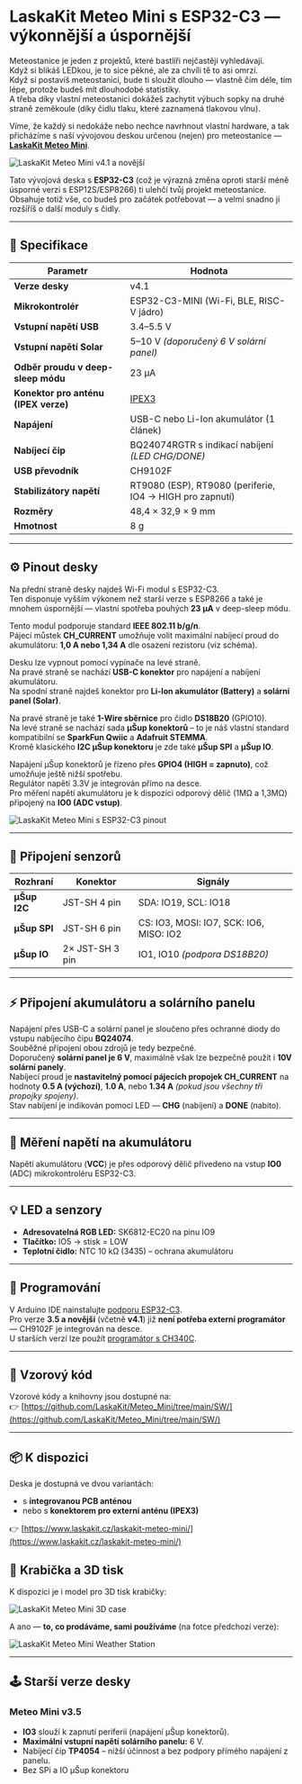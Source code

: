 # LaskaKit Meteo Mini s ESP32-C3 — výkonnější a úspornější

Meteostanice je jeden z projektů, které bastlíři nejčastěji vyhledávají.  
Když si blikáš LEDkou, je to sice pěkné, ale za chvíli tě to asi omrzí.  
Když si postavíš meteostanici, bude ti sloužit dlouho — vlastně čím déle, tím lépe, protože budeš mít dlouhodobé statistiky.  
A třeba díky vlastní meteostanici dokážeš zachytit výbuch sopky na druhé straně zeměkoule (díky čidlu tlaku, které zaznamená tlakovou vlnu).

Víme, že každý si nedokáže nebo nechce navrhnout vlastní hardware, a tak přicházíme s naší vývojovou deskou určenou (nejen) pro meteostanice — [**LaskaKit Meteo Mini**](https://www.laskakit.cz/laskakit-meteo-mini).

![LaskaKit Meteo Mini v4.1 a novější](https://github.com/LaskaKit/Meteo_Mini/blob/main/img/LaskaKit-meteo-mini_v4-2.jpg)

Tato vývojová deska s **ESP32-C3** (což je výrazná změna oproti starší méně úsporné verzi s ESP12S/ESP8266) ti ulehčí tvůj projekt meteostanice.  
Obsahuje totiž vše, co budeš pro začátek potřebovat — a velmi snadno ji rozšíříš o další moduly s čidly.

---

## 🧩 Specifikace

| Parametr | Hodnota |
|-----------|----------|
| **Verze desky** | v4.1 |
| **Mikrokontrolér** | ESP32-C3-MINI (Wi-Fi, BLE, RISC-V jádro) |
| **Vstupní napětí USB** | 3.4–5.5 V |
| **Vstupní napětí Solar** | 5–10 V *(doporučený 6 V solární panel)* |
| **Odběr proudu v deep-sleep módu** | 23 μA |
| **Konektor pro anténu (IPEX verze)** | [IPEX3](https://www.laskakit.cz/vyhledavani/?string=IPEX3&lb.f%5B%5D=category%3AP%C5%99enos%20a%20ukl%C3%A1d%C3%A1n%C3%AD%20dat&lb.f%5B%5D=category%3APropojovac%C3%AD%20kabely) |
| **Napájení** | USB-C nebo Li-Ion akumulátor (1 článek) |
| **Nabíjecí čip** | BQ24074RGTR s indikací nabíjení *(LED CHG/DONE)* |
| **USB převodník** | CH9102F |
| **Stabilizátory napětí** | RT9080 (ESP), RT9080 (periferie, IO4 → HIGH pro zapnutí) |
| **Rozměry** | 48,4 × 32,9 × 9 mm |
| **Hmotnost** | 8 g |

---

## ⚙️ Pinout desky

Na přední straně desky najdeš Wi-Fi modul s ESP32-C3.  
Ten disponuje vyšším výkonem než starší verze s ESP8266 a také je mnohem úspornější — vlastní spotřeba pouhých **23 μA** v deep-sleep módu.

Tento modul podporuje standard **IEEE 802.11 b/g/n**.  
Pájecí můstek **CH_CURRENT** umožňuje volit maximální nabíjecí proud do akumulátoru: **1,0 A nebo 1,34 A** dle osazení rezistoru (viz schéma).

Desku lze vypnout pomocí vypínače na levé straně.  
Na pravé straně se nachází **USB-C konektor** pro napájení a nabíjení akumulátoru.  
Na spodní straně najdeš konektor pro **Li-Ion akumulátor (Battery)** a **solární panel (Solar)**.

Na pravé straně je také **1-Wire sběrnice** pro čidlo **DS18B20** (GPIO10).  
Na levé straně se nachází sada **µŠup konektorů** – to je náš vlastní standard kompatibilní se **SparkFun Qwiic** a **Adafruit STEMMA**.  
Kromě klasického **I2C µŠup konektoru** je zde také **µŠup SPI** a **µŠup IO**.

Napájení µŠup konektorů je řízeno přes **GPIO4 (HIGH = zapnuto)**, což umožňuje ještě nižší spotřebu.  
Regulátor napětí 3.3V je integrován přímo na desce.  
Pro měření napětí akumulátoru je k dispozici odporový dělič (1MΩ a 1,3MΩ) připojený na **IO0 (ADC vstup)**.

![LaskaKit Meteo Mini s ESP32-C3 pinout](https://github.com/LaskaKit/Meteo_Mini/blob/main/img/LaskaKit-meteo-mini_v4-1.jpg)  

---

## 🔌 Připojení senzorů

| Rozhraní | Konektor | Signály |
|-----------|-----------|---------|
| **µŠup I2C** | JST-SH 4 pin | SDA: IO19, SCL: IO18 |
| **µŠup SPI** | JST-SH 6 pin | CS: IO3, MOSI: IO7, SCK: IO6, MISO: IO2 |
| **µŠup IO** | 2× JST-SH 3 pin | IO1, IO10 *(podpora DS18B20)* |

---

## ⚡ Připojení akumulátoru a solárního panelu

Napájení přes USB-C a solární panel je sloučeno přes ochranné diody do vstupu nabíjecího čipu **BQ24074**.  
Souběžné připojení obou zdrojů je tedy bezpečné.  
Doporučený **solární panel je 6 V**, maximálně však lze bezpečně použít i **10V solární panely**.  
Nabíjecí proud je **nastavitelný pomocí pájecích propojek CH_CURRENT** na hodnoty **0.5 A (výchozí)**, **1.0 A**, nebo **1.34 A** *(pokud jsou všechny tři propojky spojeny)*.  
Stav nabíjení je indikován pomocí LED — **CHG** (nabíjení) a **DONE** (nabito).

---

## 🔋 Měření napětí na akumulátoru

Napětí akumulátoru (**VCC**) je přes odporový dělič přivedeno na vstup **IO0** (ADC) mikrokontroléru ESP32-C3.  

---

## 💡 LED a senzory

- **Adresovatelná RGB LED:** SK6812-EC20 na pinu IO9  
- **Tlačítko:** IO5 → stisk = LOW  
- **Teplotní čidlo:** NTC 10 kΩ (3435) – ochrana akumulátoru  

---

## 🧠 Programování

V Arduino IDE nainstalujte [podporu ESP32-C3](https://github.com/espressif/arduino-esp32).  
Pro verze **3.5 a novější** (včetně **v4.1**) již **není potřeba externí programátor** — CH9102F je integrován na desce.  
U starších verzí lze použít [programátor s CH340C](https://www.laskakit.cz/laskakit-ch340-programmer-usb-c--microusb--uart/).

---

## 💾 Vzorový kód

Vzorové kódy a knihovny jsou dostupné na:  
👉 [https://github.com/LaskaKit/Meteo_Mini/tree/main/SW/](https://github.com/LaskaKit/Meteo_Mini/tree/main/SW/)

---

## 📦 K dispozici

Deska je dostupná ve dvou variantách:  
- s **integrovanou PCB anténou**  
- nebo s **konektorem pro externí anténu (IPEX3)**  

👉 [https://www.laskakit.cz/laskakit-meteo-mini/](https://www.laskakit.cz/laskakit-meteo-mini/)



## 🧱 Krabička a 3D tisk

K dispozici je i model pro 3D tisk krabičky:

![LaskaKit Meteo Mini 3D case](https://github.com/LaskaKit/Meteo_Mini/blob/main/img/laskakit-meteo-mini-meteostanice_v3-6.jpg)

A ano — **to, co prodáváme, sami používáme** (na fotce předchozí verze):

![LaskaKit Meteo Mini Weather Station](https://github.com/LaskaKit/Meteo_Mini/blob/main/img/LaskaKit-laskakit-meteo-mini-meteostanice-v3-main-1.jpg)

---

## 🕹️ Starší verze desky

### Meteo Mini v3.5
- **IO3** slouží k zapnutí periferií (napájení µŠup konektorů).  
- **Maximální vstupní napětí solárního panelu:** 6 V.  
- Nabíjecí čip **TP4054** – nižší účinnost a bez podpory přímého napájení z panelu.  
- Bez SPi a IO µŠup konektoru